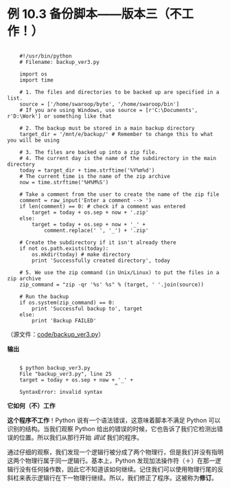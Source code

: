 # 例 10.3 备份脚本——版本三（不工作！）

```

    #!/usr/bin/python
    # Filename: backup_ver3.py
    
    import os
    import time
    
    # 1. The files and directories to be backed up are specified in a list.
    source = ['/home/swaroop/byte', '/home/swaroop/bin']
    # If you are using Windows, use source = [r'C:\Documents', r'D:\Work'] or something like that
    
    # 2. The backup must be stored in a main backup directory
    target_dir = '/mnt/e/backup/' # Remember to change this to what you will be using
    
    # 3. The files are backed up into a zip file.
    # 4. The current day is the name of the subdirectory in the main directory
    today = target_dir + time.strftime('%Y%m%d')
    # The current time is the name of the zip archive
    now = time.strftime('%H%M%S')
    
    # Take a comment from the user to create the name of the zip file
    comment = raw_input('Enter a comment --> ')
    if len(comment) == 0: # check if a comment was entered
        target = today + os.sep + now + '.zip'
    else:
        target = today + os.sep + now + '_' +
            comment.replace(' ', '_') + '.zip'

    # Create the subdirectory if it isn't already there
    if not os.path.exists(today):
        os.mkdir(today) # make directory
        print 'Successfully created directory', today

    # 5. We use the zip command (in Unix/Linux) to put the files in a zip archive
    zip_command = "zip -qr '%s' %s" % (target, ' '.join(source))
    
    # Run the backup
    if os.system(zip_command) == 0:
        print 'Successful backup to', target
    else:
        print 'Backup FAILED'

```


（源文件：[code/backup_ver3.py](http://woodpecker.org.cn/abyteofpython_cn/chinese/code/backup_ver3.py)）

**输出**

```

    $ python backup_ver3.py
    File "backup_ver3.py", line 25
    target = today + os.sep + now + '_' +
                                   ^
    SyntaxError: invalid syntax

```

**它如何（不）工作**

**这个程序不工作**！Python 说有一个语法错误，这意味着脚本不满足 Python 可以识别的结构。当我们观察 Python 给出的错误的时候，它也告诉了我们它检测出错误的位置。所以我们从那行开始 *调试* 我们的程序。

通过仔细的观察，我们发现一个逻辑行被分成了两个物理行，但是我们并没有指明这两个物理行属于同一逻辑行。基本上，Python 发现加法操作符（＋）在那一逻辑行没有任何操作数，因此它不知道该如何继续。记住我们可以使用物理行尾的反斜杠来表示逻辑行在下一物理行继续。所以，我们修正了程序。这被称为**修订**。
     